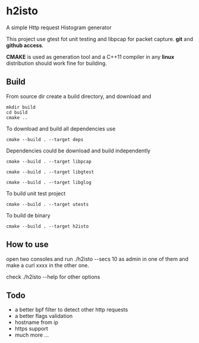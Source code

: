 # h2isto
A simple Http request Histogram generator


This project use gtest fot unit testing and libpcap for packet capture.
**git**  and **github access**.
 
**CMAKE** is used as generation tool and a C++11 compiler in any
**linux** distribution should work fine for building.


## Build
From source dir create a build directory, and download and 

````
mkdir build
cd build
cmake ..

````

To download and build all dependencies use
```
cmake --build . --target deps
```

Dependencies could be download and build independently

```
cmake --build . --target libpcap
```
```
cmake --build . --target libgtest
```
```
cmake --build . --target libglog
```


To build unit test project

```
cmake --build . --target utests
```

To build de binary
```
cmake --build . --target h2isto
```


## How to use
open two consoles and run ./h2isto --secs 10 as admin in one of them and make a curl xxxx in the other one.

check ./h2isto --help for other options

## Todo
* a better bpf filter to detect other http requests
* a better flags validation
* hostname from ip
* https support
* much more ...





